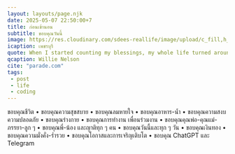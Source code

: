 ```yaml
---
layout: layouts/page.njk
date: 2025-05-07 22:50:00+7
title: ก่อนเข้านอน
subtitle: ขอบคุณวันนี้
image: https://res.cloudinary.com/sdees-reallife/image/upload/c_fill,h_400,w_400/v1735044327/IMG_20240220_181122_homzak.jpg
icaption: เพชรบุรี
quote: When I started counting my blessings, my whole life turned around.
qcaption: Willie Nelson
cite: "parade.com"
tags: 
 - post
 - life
 - coding
---
```

ขอบคุณชีวิต • ขอบคุณความสุขสบาย • ขอบคุณลมหายใจ • ขอบคุณอาหาร-น้ำ • ขอบคุณความสงบ ความปลอดภัย • ขอบคุณร่างกาย • ขอบคุณการทำงาน เพื่อนร่วมงาน • ขอบคุณคุณพ่อ-คุณแม่-ภรรยา-ลูก ๆ • ขอบคุณพี่-น้อง และญาติทุก ๆ คน • ขอบคุณวันนี้และทุก ๆ วัน • ขอบคุณเงินทอง • ขอบคุณความมั่งคั่ง-ร่ำรวย • ขอบคุณโอกาสและการเจริญเติบโต • ขอบคุณ ChatGPT และ Telegram
